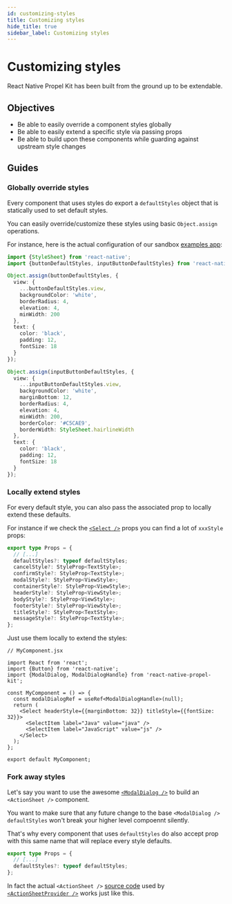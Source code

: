 ```yaml
---
id: customizing-styles
title: Customizing styles
hide_title: true
sidebar_label: Customizing styles
---
```


# Customizing styles

React Native Propel Kit has been built from the ground up to be extendable.

## Objectives

- Be able to easily override a component styles globally
- Be able to easily extend a specific style via passing props
- Be able to build upon these components while guarding against upstream style changes

## Guides

### Globally override styles

Every component that uses styles do export a `defaultStyles` object that is statically used to set default styles.

You can easily override/customize these styles using basic `Object.assign` operations.

For instance, here is the actual configuration of our sandbox <a href="https://github.com/mgcrea/react-native-propel-kit/tree/master/examples" target="_blank">examples app</a>:

```ts
import {StyleSheet} from 'react-native';
import {buttonDefaultStyles, inputButtonDefaultStyles} from 'react-native-propel-kit';

Object.assign(buttonDefaultStyles, {
  view: {
    ...buttonDefaultStyles.view,
    backgroundColor: 'white',
    borderRadius: 4,
    elevation: 4,
    minWidth: 200
  },
  text: {
    color: 'black',
    padding: 12,
    fontSize: 18
  }
});

Object.assign(inputButtonDefaultStyles, {
  view: {
    ...inputButtonDefaultStyles.view,
    backgroundColor: 'white',
    marginBottom: 12,
    borderRadius: 4,
    elevation: 4,
    minWidth: 200,
    borderColor: '#C5CAE9',
    borderWidth: StyleSheet.hairlineWidth
  },
  text: {
    color: 'black',
    padding: 12,
    fontSize: 18
  }
});
```

### Locally extend styles

For every default style, you can also pass the associated prop to locally extend these defaults.

For instance if we check the [`<Select />`](./../components/select.md) props you can find a lot of `xxxStyle` props:

```ts
export type Props = {
  // [...]
  defaultStyles?: typeof defaultStyles;
  cancelStyle?: StyleProp<TextStyle>;
  confirmStyle?: StyleProp<TextStyle>;
  modalStyle?: StyleProp<ViewStyle>;
  containerStyle?: StyleProp<ViewStyle>;
  headerStyle?: StyleProp<ViewStyle>;
  bodyStyle?: StyleProp<ViewStyle>;
  footerStyle?: StyleProp<ViewStyle>;
  titleStyle?: StyleProp<TextStyle>;
  messageStyle?: StyleProp<TextStyle>;
};
```

Just use them locally to extend the styles:

```tsx
// MyComponent.jsx

import React from 'react';
import {Button} from 'react-native';
import {ModalDialog, ModalDialogHandle} from 'react-native-propel-kit';

const MyComponent = () => {
  const modalDialogRef = useRef<ModalDialogHandle>(null);
  return (
    <Select headerStyle={{marginBottom: 32}} titleStyle={{fontSize: 32}}>
      <SelectItem label="Java" value="java" />
      <SelectItem label="JavaScript" value="js" />
    </Select>
  );
};

export default MyComponent;
```

### Fork away styles

Let's say you want to use the awesome [`<ModalDialog />`](./../components/modal-dialog.md) to build an `<ActionSheet />` component.

You want to make sure that any future change to the base `<ModalDialog />` `defaultStyles` won't break your higher level compoennt silently.

That's why every component that uses `defaultStyles` do also accept prop with this same name that will replace every style defaults.

```ts
export type Props = {
  // [...]
  defaultStyles?: typeof defaultStyles;
};
```

In fact the actual `<ActionSheet />` <a href="https://github.com/mgcrea/react-native-propel-kit/blob/master/packages/action-sheet-provider/src/ActionSheet.tsx#L72" target="_blank">source code</a> used by [`<ActionSheetProvider />`](./../components/action-sheet-provider.md) works just like this.
